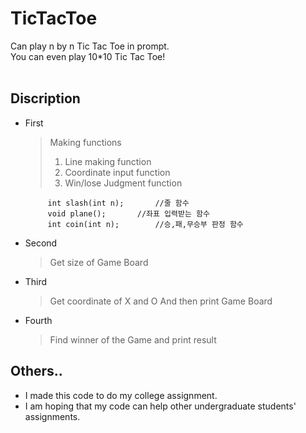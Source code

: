 # TicTacToe
Can play n by n Tic Tac Toe in prompt.    
You can even play 10*10 Tic Tac Toe!
<br/><br/>

 
## Discription
 * First
   >Making functions 
   > 1. Line making function   
   > 2. Coordinate input function   
   > 3. Win/lose Judgment function
   
   ```
        int slash(int n);		//줄 함수
        void plane();		//좌표 입력받는 함수
        int coin(int n);		//승,패,무승부 판정 함수
    ```

 * Second  
   > Get size of Game Board  
   
 * Third   
   >  Get coordinate of X and O
   >  And then print Game Board

 * Fourth
   > Find winner of the Game and print result


## Others..   
 * I made this code to do my college assignment.   
 * I am hoping that my code can help other undergraduate students' assignments.

